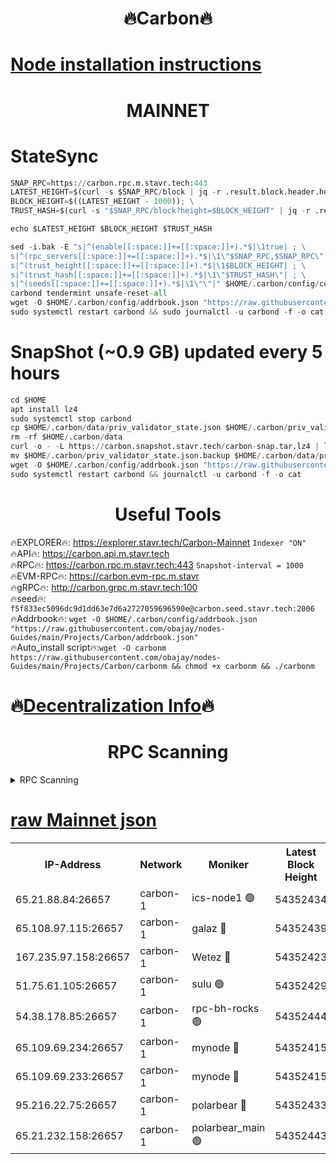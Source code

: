 <h1 align="center"> 🔥Carbon🔥</h1>

[Node installation instructions](https://github.com/obajay/nodes-Guides/tree/main/Projects/Carbon)
=
<h1 align="center"> MAINNET</h1>

# StateSync
```python
SNAP_RPC=https://carbon.rpc.m.stavr.tech:443
LATEST_HEIGHT=$(curl -s $SNAP_RPC/block | jq -r .result.block.header.height); \
BLOCK_HEIGHT=$((LATEST_HEIGHT - 1000)); \
TRUST_HASH=$(curl -s "$SNAP_RPC/block?height=$BLOCK_HEIGHT" | jq -r .result.block_id.hash)

echo $LATEST_HEIGHT $BLOCK_HEIGHT $TRUST_HASH

sed -i.bak -E "s|^(enable[[:space:]]+=[[:space:]]+).*$|\1true| ; \
s|^(rpc_servers[[:space:]]+=[[:space:]]+).*$|\1\"$SNAP_RPC,$SNAP_RPC\"| ; \
s|^(trust_height[[:space:]]+=[[:space:]]+).*$|\1$BLOCK_HEIGHT| ; \
s|^(trust_hash[[:space:]]+=[[:space:]]+).*$|\1\"$TRUST_HASH\"| ; \
s|^(seeds[[:space:]]+=[[:space:]]+).*$|\1\"\"|" $HOME/.carbon/config/config.toml
carbond tendermint unsafe-reset-all
wget -O $HOME/.carbon/config/addrbook.json "https://raw.githubusercontent.com/obajay/nodes-Guides/main/Projects/Carbon/addrbook.json"
sudo systemctl restart carbond && sudo journalctl -u carbond -f -o cat
```
# SnapShot (~0.9 GB) updated every 5 hours
```python
cd $HOME
apt install lz4
sudo systemctl stop carbond
cp $HOME/.carbon/data/priv_validator_state.json $HOME/.carbon/priv_validator_state.json.backup
rm -rf $HOME/.carbon/data
curl -o - -L https://carbon.snapshot.stavr.tech/carbon-snap.tar.lz4 | lz4 -c -d - | tar -x -C $HOME/.carbon --strip-components 2
mv $HOME/.carbon/priv_validator_state.json.backup $HOME/.carbon/data/priv_validator_state.json
wget -O $HOME/.carbon/config/addrbook.json "https://raw.githubusercontent.com/obajay/nodes-Guides/main/Projects/Carbon/addrbook.json"
sudo systemctl restart carbond && journalctl -u carbond -f -o cat
```

 <h1 align="center"> Useful Tools</h1>

🔥EXPLORER🔥:     https://explorer.stavr.tech/Carbon-Mainnet        `Indexer "ON"` \
🔥API🔥:          https://carbon.api.m.stavr.tech \
🔥RPC🔥:          https://carbon.rpc.m.stavr.tech:443              `Snapshot-interval = 1000` \
🔥EVM-RPC🔥:      https://carbon.evm-rpc.m.stavr \
🔥gRPC🔥:         http://carbon.grpc.m.stavr.tech:100 \
🔥seed🔥:      `f5f833ec5096dc9d1dd63e7d6a2727059696590e@carbon.seed.stavr.tech:2006` \
🔥Addrbook🔥:  `wget -O $HOME/.carbon/config/addrbook.json "https://raw.githubusercontent.com/obajay/nodes-Guides/main/Projects/Carbon/addrbook.json"` \
🔥Auto_install script🔥:`wget -O carbonm https://raw.githubusercontent.com/obajay/nodes-Guides/main/Projects/Carbon/carbonm && chmod +x carbonm && ./carbonm`

🔥[Decentralization Info](https://github.com/obajay/StateSync-snapshots/tree/main/Projects/Carbon/Decentralization)🔥
=
<h1 align="center"> RPC Scanning</h1>

<details>
<summary>RPC Scanning</summary>

<h2 align="center"> We scan nodes in real time every 4 hours. And we provide the final result of RPC endpoints.
We cannot influence the operation of these nodes in any way. </h2>


```python
If Voting Power is higher than 0 --> then the Node is a validator of the network and may be subject to attack and be a potential threat to the chain.
```
```python
We marked such validators with a red symbol
```

</details>

[raw Mainnet json](https://rpc-check.carbonm.stavr.tech/carbonm/rpc-carbonm-result.json)
=


<table><tr><th>IP-Address</th><th>Network</th><th>Moniker</th><th>Latest Block Height</th><th>Earliest Block Height</th><th>Catching Up</th><th>Tx Index</th><th>Voting Power</th><th>Scan Time</th></tr><tr><td>65.21.88.84:26657</td><td>carbon-1</td><td>ics-node1 🟢</td><td>54352434</td><td>21164241</td><td>False</td><td>off</td><td>0</td><td>2024-03-02T00:24:49.388320436UTC</td></tr><tr><td>65.108.97.115:26657</td><td>carbon-1</td><td>galaz 🔴</td><td>54352439</td><td>47374001</td><td>False</td><td>on</td><td>10475712999</td><td>2024-03-02T00:25:01.915721240UTC</td></tr><tr><td>167.235.97.158:26657</td><td>carbon-1</td><td>Wetez 🔴</td><td>54352423</td><td>48067570</td><td>False</td><td>on</td><td>1358522945</td><td>2024-03-02T00:24:29.644241051UTC</td></tr><tr><td>51.75.61.105:26657</td><td>carbon-1</td><td>sulu 🟢</td><td>54352429</td><td>48742001</td><td>False</td><td>off</td><td>0</td><td>2024-03-02T00:24:40.658382358UTC</td></tr><tr><td>54.38.178.85:26657</td><td>carbon-1</td><td>rpc-bh-rocks 🟢</td><td>54352444</td><td>53130001</td><td>False</td><td>on</td><td>0</td><td>2024-03-02T00:25:16.767496736UTC</td></tr><tr><td>65.109.69.234:26657</td><td>carbon-1</td><td>mynode 🔴</td><td>54352415</td><td>53160001</td><td>False</td><td>off</td><td>12984037456</td><td>2024-03-02T00:24:14.957072714UTC</td></tr><tr><td>65.109.69.233:26657</td><td>carbon-1</td><td>mynode 🔴</td><td>54352415</td><td>53950001</td><td>False</td><td>off</td><td>9323202255</td><td>2024-03-02T00:24:14.670219364UTC</td></tr><tr><td>95.216.22.75:26657</td><td>carbon-1</td><td>polarbear 🔴</td><td>54352433</td><td>54283001</td><td>False</td><td>on</td><td>10237949687</td><td>2024-03-02T00:24:47.058531239UTC</td></tr><tr><td>65.21.232.158:26657</td><td>carbon-1</td><td>polarbear_main 🟢</td><td>54352443</td><td>54286001</td><td>False</td><td>off</td><td>0</td><td>2024-03-02T00:25:10.384822878UTC</td></tr></table>
